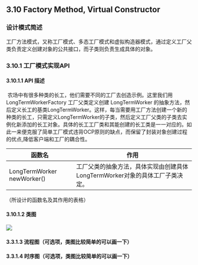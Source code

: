 ## 3.10 Factory Method, Virtual Constructor

### 设计模式简述

​	工厂方法模式，又称工厂模式、多态工厂模式和虚拟构造器模式，通过定义工厂父类负责定义创建对象的公共接口，而子类则负责生成具体的对象。

### 3.10.1 工厂模式实现API

#### 3.10.1.1 API 描述

​	农场中有很多种类的长工，他们需要不同的工厂去创造示例。这里我们用 LongTermWorkerFactory 工厂父类定义创建 LongTermWorker 的抽象方法，然后定义长工的基类LongTermWorker。这样，每当需要用工厂方法创建一个新的种类的长工，只需定义LongTermWorker的子类，然后定义工厂父类的子类去实例化新添加的长工对象。具体的长工工厂类和其能创建的长工类是一一对应的。如此一来便克服了简单工厂模式违背OCP原则的缺点，而保留了封装对象创建过程的优点,降低客户端和工厂的耦合性。



| 函数名                     | 作用                                                         |
| -------------------------- | ------------------------------------------------------------ |
| LongTermWorker newWorker() | 工厂父类的抽象方法，具体实现由创建具体LongTermWorker对象的具体工厂子类决定。 |

（所设计的函数名及其作用的表格）

#### 3.10.1.2 类图

![](Diagram/FactoryMethod.jpg)

#### 3.3.1.3 流程图（可选项，类图比较简单的可以画一下）

#### 3.3.1.4 时序图（可选项，类图比较简单的可以画一下） 